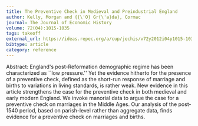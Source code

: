```yaml
---
title: The Preventive Check in Medieval and Preindustrial England
author: Kelly, Morgan and {{\'O} Gr{\'a}da}, Cormac
journal: The Journal of Economic History
volume: 72(04):1015-1035
tags: takeoff
external_url: https://ideas.repec.org/a/cup/jechis/v72y2012i04p1015-1035_00.html
bibtype: article
category: reference
---
```

Abstract: England's post-Reformation demographic regime has been characterized as ``low pressure.'' Yet the evidence hitherto for the presence of a preventive check, defined as the short-run response of marriage and births to variations in living standards, is rather weak. New evidence in this article strengthens the case for the preventive check in both medieval and early modern England. We invoke manorial data to argue the case for a preventive check on marriages in the Middle Ages. Our analysis of the post-1540 period, based on parish-level rather than aggregate data, finds evidence for a preventive check on marriages and births.
